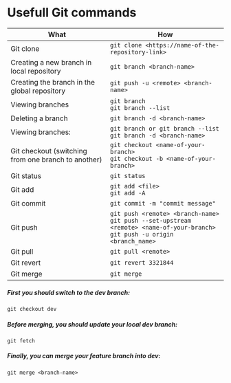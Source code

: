 # Usefull Git commands 

| What          |             How                            |
| --------------|--------------------------------------------|
| Git clone	| `git clone <https://name-of-the-repository-link>`         | 
| Creating a new branch in local repository	| `git branch <branch-name>`|
| Creating the branch in the global repository| `git push -u <remote> <branch-name>`| 
| Viewing branches | `git branch`<br> `git branch --list`|
| Deleting a branch | `git branch -d <branch-name>` |
| Viewing branches: | `git branch or git branch --list`<br>`git branch -d <branch-name>`|
| Git checkout (switching from one branch to another) |`git checkout <name-of-your-branch>` <br> `git checkout -b <name-of-your-branch>`|
| Git status	| `git status` |
| Git add	| `git add <file>` <br> `git add -A`|
| Git commit |`git commit -m "commit message"`|
| Git push	| `git push <remote> <branch-name>` <br> `git push --set-upstream <remote> <name-of-your-branch>` <br> `git push -u origin <branch_name>`|
| Git pull	| `git pull <remote>`|
| Git revert |`git revert 3321844` |
| Git merge	| `git merge` |

##### First you should switch to the dev branch:
`git checkout dev`
##### Before merging, you should update your local dev branch:
`git fetch`
##### Finally, you can merge your feature branch into dev:
`git merge <branch-name>`




